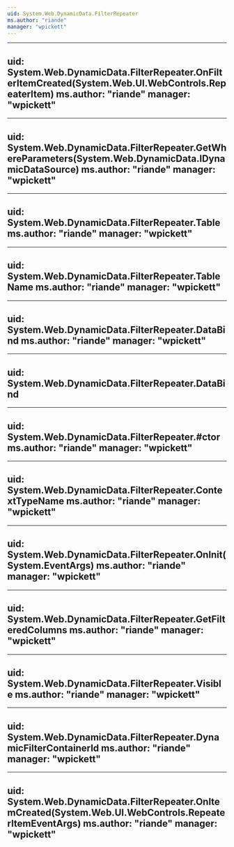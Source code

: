 ```yaml
---
uid: System.Web.DynamicData.FilterRepeater
ms.author: "riande"
manager: "wpickett"
---
```


---
uid: System.Web.DynamicData.FilterRepeater.OnFilterItemCreated(System.Web.UI.WebControls.RepeaterItem)
ms.author: "riande"
manager: "wpickett"
---

---
uid: System.Web.DynamicData.FilterRepeater.GetWhereParameters(System.Web.DynamicData.IDynamicDataSource)
ms.author: "riande"
manager: "wpickett"
---

---
uid: System.Web.DynamicData.FilterRepeater.Table
ms.author: "riande"
manager: "wpickett"
---

---
uid: System.Web.DynamicData.FilterRepeater.TableName
ms.author: "riande"
manager: "wpickett"
---

---
uid: System.Web.DynamicData.FilterRepeater.DataBind
ms.author: "riande"
manager: "wpickett"
---

---
uid: System.Web.DynamicData.FilterRepeater.DataBind
---

---
uid: System.Web.DynamicData.FilterRepeater.#ctor
ms.author: "riande"
manager: "wpickett"
---

---
uid: System.Web.DynamicData.FilterRepeater.ContextTypeName
ms.author: "riande"
manager: "wpickett"
---

---
uid: System.Web.DynamicData.FilterRepeater.OnInit(System.EventArgs)
ms.author: "riande"
manager: "wpickett"
---

---
uid: System.Web.DynamicData.FilterRepeater.GetFilteredColumns
ms.author: "riande"
manager: "wpickett"
---

---
uid: System.Web.DynamicData.FilterRepeater.Visible
ms.author: "riande"
manager: "wpickett"
---

---
uid: System.Web.DynamicData.FilterRepeater.DynamicFilterContainerId
ms.author: "riande"
manager: "wpickett"
---

---
uid: System.Web.DynamicData.FilterRepeater.OnItemCreated(System.Web.UI.WebControls.RepeaterItemEventArgs)
ms.author: "riande"
manager: "wpickett"
---
